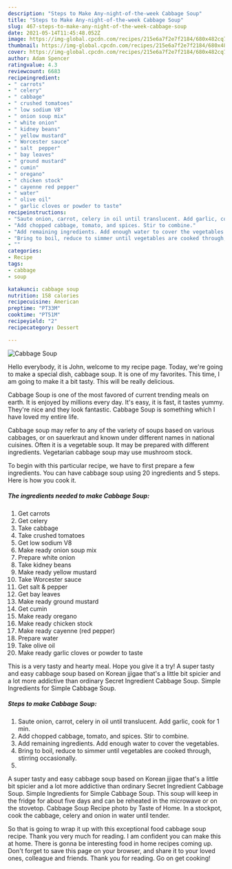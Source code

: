 ```yaml
---
description: "Steps to Make Any-night-of-the-week Cabbage Soup"
title: "Steps to Make Any-night-of-the-week Cabbage Soup"
slug: 467-steps-to-make-any-night-of-the-week-cabbage-soup
date: 2021-05-14T11:45:48.052Z
image: https://img-global.cpcdn.com/recipes/215e6a7f2e7f2184/680x482cq70/cabbage-soup-recipe-main-photo.jpg
thumbnail: https://img-global.cpcdn.com/recipes/215e6a7f2e7f2184/680x482cq70/cabbage-soup-recipe-main-photo.jpg
cover: https://img-global.cpcdn.com/recipes/215e6a7f2e7f2184/680x482cq70/cabbage-soup-recipe-main-photo.jpg
author: Adam Spencer
ratingvalue: 4.3
reviewcount: 6683
recipeingredient:
- " carrots"
- " celery"
- " cabbage"
- " crushed tomatoes"
- " low sodium V8"
- " onion soup mix"
- " white onion"
- " kidney beans"
- " yellow mustard"
- " Worcester sauce"
- " salt  pepper"
- " bay leaves"
- " ground mustard"
- " cumin"
- " oregano"
- " chicken stock"
- " cayenne red pepper"
- " water"
- " olive oil"
- " garlic cloves or powder to taste"
recipeinstructions:
- "Saute onion, carrot, celery in oil until translucent. Add garlic, cook for 1 min."
- "Add chopped cabbage, tomato, and spices. Stir to combine."
- "Add remaining ingredients. Add enough water to cover the vegetables."
- "Bring to boil, reduce to simmer until vegetables are cooked through, stirring occasionally."
- ""
categories:
- Recipe
tags:
- cabbage
- soup

katakunci: cabbage soup 
nutrition: 158 calories
recipecuisine: American
preptime: "PT33M"
cooktime: "PT51M"
recipeyield: "2"
recipecategory: Dessert

---
```



![Cabbage Soup](https://img-global.cpcdn.com/recipes/215e6a7f2e7f2184/680x482cq70/cabbage-soup-recipe-main-photo.jpg)

Hello everybody, it is John, welcome to my recipe page. Today, we're going to make a special dish, cabbage soup. It is one of my favorites. This time, I am going to make it a bit tasty. This will be really delicious.

Cabbage Soup is one of the most favored of current trending meals on earth. It is enjoyed by millions every day. It's easy, it is fast, it tastes yummy. They're nice and they look fantastic. Cabbage Soup is something which I have loved my entire life.

Cabbage soup may refer to any of the variety of soups based on various cabbages, or on sauerkraut and known under different names in national cuisines. Often it is a vegetable soup. It may be prepared with different ingredients. Vegetarian cabbage soup may use mushroom stock.


To begin with this particular recipe, we have to first prepare a few ingredients. You can have cabbage soup using 20 ingredients and 5 steps. Here is how you cook it.

<!--inarticleads1-->

##### The ingredients needed to make Cabbage Soup:

1. Get  carrots
1. Get  celery
1. Take  cabbage
1. Take  crushed tomatoes
1. Get  low sodium V8
1. Make ready  onion soup mix
1. Prepare  white onion
1. Take  kidney beans
1. Make ready  yellow mustard
1. Take  Worcester sauce
1. Get  salt &amp; pepper
1. Get  bay leaves
1. Make ready  ground mustard
1. Get  cumin
1. Make ready  oregano
1. Make ready  chicken stock
1. Make ready  cayenne (red pepper)
1. Prepare  water
1. Take  olive oil
1. Make ready  garlic cloves or powder to taste


This is a very tasty and hearty meal. Hope you give it a try! A super tasty and easy cabbage soup based on Korean jjigae that&#39;s a little bit spicier and a lot more addictive than ordinary Secret Ingredient Cabbage Soup. Simple Ingredients for Simple Cabbage Soup. 

<!--inarticleads2-->

##### Steps to make Cabbage Soup:

1. Saute onion, carrot, celery in oil until translucent. Add garlic, cook for 1 min.
1. Add chopped cabbage, tomato, and spices. Stir to combine.
1. Add remaining ingredients. Add enough water to cover the vegetables.
1. Bring to boil, reduce to simmer until vegetables are cooked through, stirring occasionally.
1. 


A super tasty and easy cabbage soup based on Korean jjigae that&#39;s a little bit spicier and a lot more addictive than ordinary Secret Ingredient Cabbage Soup. Simple Ingredients for Simple Cabbage Soup. This soup will keep in the fridge for about five days and can be reheated in the microwave or on the stovetop. Cabbage Soup Recipe photo by Taste of Home. In a stockpot, cook the cabbage, celery and onion in water until tender. 

So that is going to wrap it up with this exceptional food cabbage soup recipe. Thank you very much for reading. I am confident you can make this at home. There is gonna be interesting food in home recipes coming up. Don't forget to save this page on your browser, and share it to your loved ones, colleague and friends. Thank you for reading. Go on get cooking!
